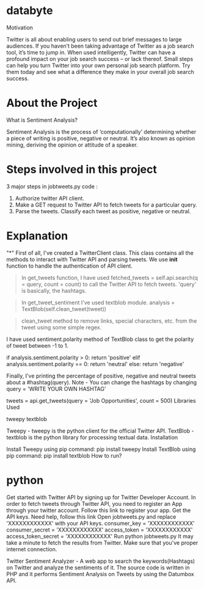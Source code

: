 # databyte

Motivation

Twitter is all about enabling users to send out brief messages to large audiences. If you haven’t been taking advantage of Twitter as a job search tool, it’s time to jump in. When used intelligently, Twitter can have a profound impact on your job search success – or lack thereof. Small steps can help you turn Twitter into your own personal job search platform. Try them today and see what a difference they make in your overall job search success.

# About the Project

What is Sentiment Analysis?

Sentiment Analysis is the process of ‘computationally’ determining whether a piece of writing is positive, negative or neutral. It’s also known as opinion mining, deriving the opinion or attitude of a speaker.

# Steps involved in this project

3 major steps in jobtweets.py code :

1. Authorize twitter API client.
2. Make a GET request to Twitter API to fetch tweets for a particular query.
3. Parse the tweets. Classify each tweet as positive, negative or neutral.


# Explanation

"*" First of all, I've created a TwitterClient class. This class contains all the methods to interact with Twitter API and parsing tweets. We use __init__ function to handle the authentication of API client.

> In get_tweets function, I have used fetched_tweets = self.api.search(q = query, count = count) to call the Twitter API to fetch tweets. 'query' is basically, the hashtags.

> In get_tweet_sentiment I've used textblob module. analysis = TextBlob(self.clean_tweet(tweet))

> clean_tweet method to remove links, special characters, etc. from the tweet using some simple regex.

I have used sentiment.polarity method of TextBlob class to get the polarity of tweet between -1 to 1.

if analysis.sentiment.polarity > 0:
       return 'positive'
elif analysis.sentiment.polarity == 0:
       return 'neutral'
else:
       return 'negative'
       
Finally, I've printing the percentage of positive, negative and neutral tweets about a #hashtag(query).
Note - You can change the hashtags by changing query = 'WRITE YOUR OWN HASHTAG'

tweets = api.get_tweets(query = 'Job Opportunities', count = 500)
Libraries Used

tweepy textblob

Tweepy - tweepy is the python client for the official Twitter API.
TextBlob - textblob is the python library for processing textual data.
Installation

Install Tweepy using pip command: pip install tweepy
Install TextBlob using pip command: pip install textblob
How to run?

# python

Get started with Twitter API by signing up for Twitter Developer Account.
In order to fetch tweets through Twitter API, you need to register an App through your twitter account.
Follow this link to register your app.
Get the API keys. Need help, follow this link
Open jobtweets.py and replace 'XXXXXXXXXXXX' with your API keys.
        consumer_key = 'XXXXXXXXXXXX'
        consumer_secret = 'XXXXXXXXXXXX'
        access_token = 'XXXXXXXXXXXX'
        access_token_secret = 'XXXXXXXXXXXX'
Run python jobtweets.py
It may take a minute to fetch the results from Twitter. Make sure that you've proper internet connection.



Twitter Sentiment Analyzer - A web app to search the keywords(Hashtags) on Twitter and analyze the sentiments of it. The source code is written in PHP and it performs Sentiment Analysis on Tweets by using the Datumbox API.

